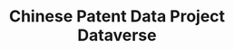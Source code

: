 ---
layout: default
citation: "\n@article{he_matching_2019,\n\ttitle = {Matching {SIPO} patents to {Chinese}\
  \ listed firms (\"{Main} {Board}\")},\n\turl = {https://dataverse.harvard.edu/dataset.xhtml?persistentId=doi:10.7910/DVN/CF1IXO},\n\
  \tdoi = {10.7910/DVN/CF1IXO},\n\tabstract = {Matching SIPO patents to Chinese listed\
  \ firms (\"Main Board\"). Please refer to the user documentation \"Chinese Patent\
  \ Database User Documentation: M...},\n\tlanguage = {en},\n\turldate = {2021-08-17},\n\
  \tauthor = {He, Zi-Lin and Tong, Tony and Zhang, Yuchen and He, Wenlong},\n\tmonth\
  \ = dec,\n\tyear = {2019},\n\tnote = {type: dataset},\n}\n"
cost: None
description: "         \nMatching SIPO patents to Chinese listed firms (\"Main Board\"\
  ). Please refer to the user documentation \"Chinese Patent Database User Documentation:\
  \ Matching SIPO Patents to Chinese Publicly-Listed Companies and Subsidiaries\"\
  \ for more details about this dataset. "
documentation: 'https://dataverse.harvard.edu/dataset.xhtml?persistentId=doi:10.7910/DVN/QUH8KT '
last_edit: Fri, 05 May 2023 11:41:18 GMT
location: https://dataverse.harvard.edu/dataset.xhtml?persistentId=doi:10.7910/DVN/CF1IXO
maintained_by: Contact maintainer through Dataverse
record_creation_timestamp: 08/17/2021, 11:16:07
record_superceded_by: Tue, 01 Mar 2022 12:17:46 GMT
shortname: sipo_matching
superseded_by: 2a0949bb-2f36-45a7-b4cf-109456cec21d
tags:
- China
- SIPO
- disambiguation
- patents
- firms
timeframe: through 2016?
title: Chinese Patent Data Project Dataverse
uuid: 1b372a68-18ae-45e3-9a28-a6feecc3e7b8
wed,_01_dec_2021_19:13:44_gmt: 2a0949bb-2f36-45a7-b4cf-109456cec21d
---